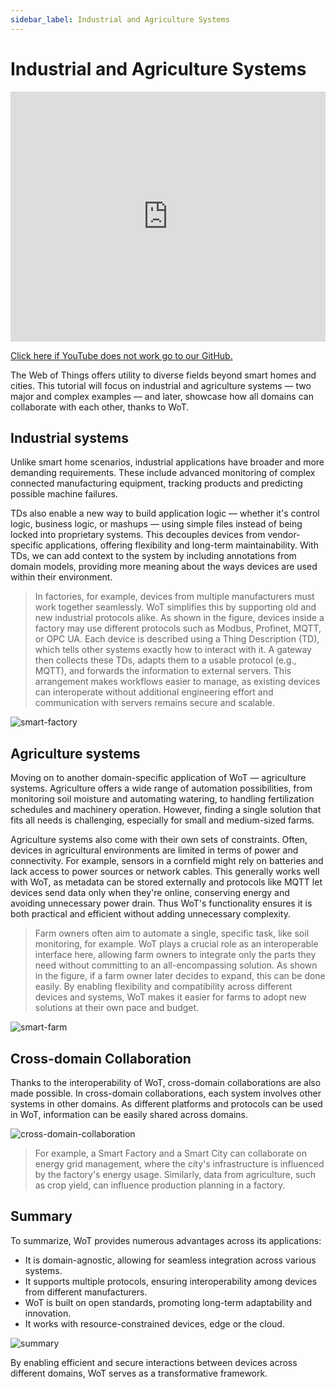 ```yaml
---
sidebar_label: Industrial and Agriculture Systems
---
```


# Industrial and Agriculture Systems

<iframe width="100%" height="400" src="https://www.youtube.com/embed/5DK4v-6hF08?si=sU3Vn-Oym6bkrl43" title="YouTube video player" frameborder="0" allow="accelerometer; autoplay; clipboard-write; encrypted-media; gyroscope; picture-in-picture; web-share" referrerpolicy="strict-origin-when-cross-origin" allowfullscreen></iframe>

<a href = "https://github.com/w3c/wot-cg/blob/main/Tutorials/whatiswot/12-Applications_in_Industrial_and_Agriculture_Systems/12-Applications-in-Industrial-and-Agriculture-Systems.mp4">Click here if YouTube does not work go to our GitHub.</a> 

The Web of Things offers utility to diverse fields beyond smart homes and cities. This tutorial will focus on industrial and agriculture systems — two major and complex examples — and later, showcase how all domains can collaborate with each other, thanks to WoT.

## Industrial systems

Unlike smart home scenarios, industrial applications have broader and more demanding requirements. These include advanced monitoring of complex connected manufacturing equipment, tracking products and predicting possible machine failures.

TDs also enable a new way to build application logic — whether it's control logic, business logic, or mashups — using simple files instead of being locked into proprietary systems. This decouples devices from vendor-specific applications, offering flexibility and long-term maintainability. With TDs, we can add context to the system by including annotations from domain models, providing more meaning about the ways devices are used within their environment.

> In factories, for example, devices from multiple manufacturers must work together seamlessly. WoT simplifies this by supporting old and new industrial protocols alike. As shown in the figure, devices inside a factory may use different protocols such as Modbus, Profinet, MQTT, or OPC UA. Each device is described using a Thing Description (TD), which tells other systems exactly how to interact with it. A gateway then collects these TDs, adapts them to a usable protocol (e.g., MQTT), and forwards the information to external servers. This arrangement makes workflows easier to manage, as existing devices can interoperate without additional engineering effort and communication with servers remains secure and scalable.

![smart-factory](/img/11-Architecture-Patterns/smart-factory.png)


## Agriculture systems

Moving on to another domain-specific application of WoT — agriculture systems. Agriculture offers a wide range of automation possibilities, from monitoring soil moisture and automating watering, to handling fertilization schedules and machinery operation. However, finding a single solution that fits all needs is challenging, especially for small and medium-sized farms. 

Agriculture systems also come with their own sets of constraints. Often, devices in agricultural environments are limited in terms of power and connectivity. For example, sensors in a cornfield might rely on batteries and lack access to power sources or network cables. This generally works well with WoT, as metadata can be stored externally and protocols like MQTT let devices send data only when they're online, conserving energy and avoiding unnecessary power drain. Thus WoT's functionality ensures it is both practical and efficient without adding unnecessary complexity.

> Farm owners often aim to automate a single, specific task, like soil monitoring, for example. WoT plays a crucial role as an interoperable interface here, allowing farm owners to integrate only the parts they need without committing to an all-encompassing solution. As shown in the figure, if a farm owner later decides to expand, this can be done easily. By enabling flexibility and compatibility across different devices and systems, WoT makes it easier for farms to adopt new solutions at their own pace and budget.

![smart-farm](/img/11-Architecture-Patterns/smart-farm.png)

## Cross-domain Collaboration

Thanks to the interoperability of WoT, cross-domain collaborations are also made possible. In cross-domain collaborations, each system involves other systems in other domains. As different platforms and protocols can be used in WoT, information can be easily shared across domains.

![cross-domain-collaboration](/img/11-Architecture-Patterns/cross-domain.png)

> For example, a Smart Factory and a Smart City can collaborate on energy grid management, where the city's infrastructure is influenced by the factory's energy usage. Similarly, data from agriculture, such as crop yield, can influence production planning in a factory.

## Summary

To summarize, WoT provides numerous advantages across its applications:

- It is domain-agnostic, allowing for seamless integration across various systems.
- It supports multiple protocols, ensuring interoperability among devices from different manufacturers.
- WoT is built on open standards, promoting long-term adaptability and innovation.
- It works with resource-constrained devices, edge or the cloud.

![summary](/img/11-Architecture-Patterns/summary.png)

By enabling efficient and secure interactions between devices across different domains, WoT serves as a transformative framework.